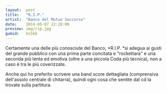 ```yaml
---
layout:  post
title:   "R.I.P."
artist:  "Banco del Mutuo Soccorso"
date:    2014-05-07 22:28:00
preview: img/rip.jpg
gumid:   ksSkb
---
```


Certamente una delle più conosciute del Banco, *R.I.P. *si adegua ai gusti del
grande pubblico con una prima parte concitata e "rockettara" e una seconda più
lenta ed emotiva (oltre a una piccola Coda più tecnica), non a caso è tra le
più coverizzate.

Anche qui ho preferito scrivere una band score dettagliata (comprensiva
dell'assolo centrale di chitarra), quindi ogni cosa che sentite dal cd la
trovate sulla partitura.
